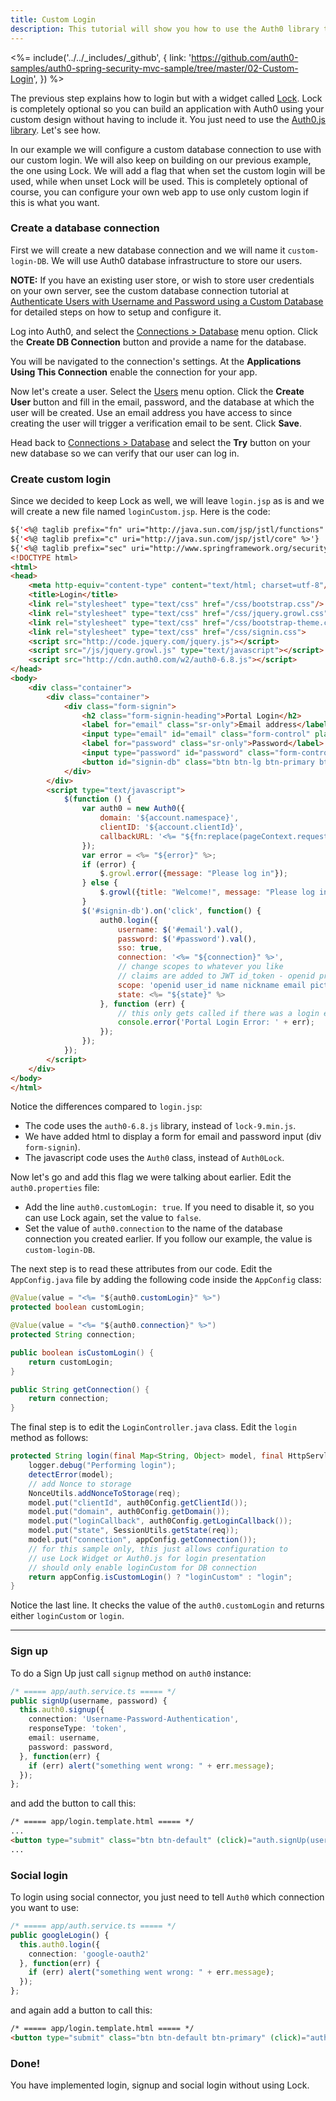 ```yaml
---
title: Custom Login
description: This tutorial will show you how to use the Auth0 library to add custom authentication and authorization to your web app.
---
```


<%= include('../../_includes/_github', {
  link: 'https://github.com/auth0-samples/auth0-spring-security-mvc-sample/tree/master/02-Custom-Login',
}) %>


The previous step explains how to login but with a widget called [Lock](/libraries/lock). Lock is completely optional so you can build an application with Auth0 using your custom design without having to include it. You just need to use the [Auth0.js library](https://github.com/auth0/auth0.js). Let's see how.

In our example we will configure a custom database connection to use with our custom login. We will also keep on building on our previous example, the one using Lock. We will add a flag that when set the custom login will be used, while when unset Lock will be used. This is completely optional of course, you can configure your own web app to use only custom login if this is what you want.

### Create a database connection

First we will create a new database connection and we will name it `custom-login-DB`. We will use Auth0 database infrastructure to store our users.

__NOTE:__ If you have an existing user store, or wish to store user credentials on your own server, see the custom database connection tutorial at [Authenticate Users with Username and Password using a Custom Database](/connections/database/mysql) for detailed steps on how to setup and configure it.

Log into Auth0, and select the [Connections > Database](${uiURL}/#/connections/database) menu option. Click the __Create DB Connection__ button and provide a name for the database.

You will be navigated to the connection's settings. At the __Applications Using This Connection__ enable the connection for your app.

Now let's create a user. Select the [Users](${uiURL}/#/users) menu option. Click the __Create User__ button and fill in the email, password, and the database at which the user will be created. Use an email address you have access to since creating the user will trigger a verification email to be sent. Click __Save__.

Head back to [Connections > Database](${uiURL}/#/connections/database) and select the __Try__ button on your new database so we can verify that our user can log in. 


### Create custom login

Since we decided to keep Lock as well, we will leave `login.jsp` as is and we will create a new file named `loginCustom.jsp`. Here is the code:

```html
${'<%@ taglib prefix="fn" uri="http://java.sun.com/jsp/jstl/functions" %>'}
${'<%@ taglib prefix="c" uri="http://java.sun.com/jsp/jstl/core" %>'}
${'<%@ taglib prefix="sec" uri="http://www.springframework.org/security/tags"%>'}
<!DOCTYPE html>
<html>
<head>
    <meta http-equiv="content-type" content="text/html; charset=utf-8"/>
    <title>Login</title>
    <link rel="stylesheet" type="text/css" href="/css/bootstrap.css"/>
    <link rel="stylesheet" type="text/css" href="/css/jquery.growl.css"/>
    <link rel="stylesheet" type="text/css" href="/css/bootstrap-theme.css">
    <link rel="stylesheet" type="text/css" href="/css/signin.css">
    <script src="http://code.jquery.com/jquery.js"></script>
    <script src="/js/jquery.growl.js" type="text/javascript"></script>
    <script src="http://cdn.auth0.com/w2/auth0-6.8.js"></script>
</head>
<body>
    <div class="container">
        <div class="container">
            <div class="form-signin">
                <h2 class="form-signin-heading">Portal Login</h2>
                <label for="email" class="sr-only">Email address</label>
                <input type="email" id="email" class="form-control" placeholder="Email address" required="" autofocus="">
                <label for="password" class="sr-only">Password</label>
                <input type="password" id="password" class="form-control" placeholder="Password" required="">
                <button id="signin-db" class="btn btn-lg btn-primary btn-block">Sign in</button>
            </div>
        </div>
        <script type="text/javascript">
            $(function () {
                var auth0 = new Auth0({
                    domain: '${account.namespace}',
                    clientID: '${account.clientId}',
                    callbackURL: '<%= "${fn:replace(pageContext.request.requestURL, pageContext.request.requestURI, '')}" %>${account.callback}'
                });
                var error = <%= "${error}" %>;
                if (error) {
                    $.growl.error({message: "Please log in"});
                } else {
                    $.growl({title: "Welcome!", message: "Please log in"});
                }
                $('#signin-db').on('click', function() {
                    auth0.login({
                        username: $('#email').val(),
                        password: $('#password').val(),
                        sso: true,
                        connection: '<%= "${connection}" %>',
                        // change scopes to whatever you like
                        // claims are added to JWT id_token - openid profile gives everything
                        scope: 'openid user_id name nickname email picture',
                        state: <%= "${state}" %>
                    }, function (err) {
                        // this only gets called if there was a login error
                        console.error('Portal Login Error: ' + err);
                    });
                });
            });
        </script>
    </div>
</body>
</html>
```

Notice the differences compared to `login.jsp`:

- The code uses the `auth0-6.8.js` library, instead of `lock-9.min.js`.
- We have added html to display a form for email and password input (div `form-signin`).
- The javascript code uses the `Auth0` class, instead of `Auth0Lock`.

Now let's go and add this flag we were talking about earlier. Edit the `auth0.properties` file:
- Add the line `auth0.customLogin: true`. If you need to disable it, so you can use Lock again, set the value to `false`.
- Set the value of `auth0.connection` to the name of the database connection you created earlier. If you follow our example, the value is `custom-login-DB`.

The next step is to read these attributes from our code. Edit the `AppConfig.java` file by adding the following code inside the `AppConfig` class:

```java
@Value(value = "<%= "${auth0.customLogin}" %>")
protected boolean customLogin;

@Value(value = "<%= "${auth0.connection}" %>")
protected String connection;

public boolean isCustomLogin() {
    return customLogin;
}

public String getConnection() {
    return connection;
}
```

The final step is to edit the `LoginController.java` class. Edit the `login` method as follows:

```java
protected String login(final Map<String, Object> model, final HttpServletRequest req) {
    logger.debug("Performing login");
    detectError(model);
    // add Nonce to storage
    NonceUtils.addNonceToStorage(req);
    model.put("clientId", auth0Config.getClientId());
    model.put("domain", auth0Config.getDomain());
    model.put("loginCallback", auth0Config.getLoginCallback());
    model.put("state", SessionUtils.getState(req));
    model.put("connection", appConfig.getConnection());
    // for this sample only, this just allows configuration to
    // use Lock Widget or Auth0.js for login presentation
    // should only enable loginCustom for DB connection
    return appConfig.isCustomLogin() ? "loginCustom" : "login";
}
```

Notice the last line. It checks the value of the `auth0.customLogin` and returns either `loginCustom` or `login`.

---


### Sign up

To do a Sign Up just call `signup` method on `auth0` instance:

```typescript
/* ===== app/auth.service.ts ===== */
public signUp(username, password) {
  this.auth0.signup({
    connection: 'Username-Password-Authentication',
    responseType: 'token',
    email: username,
    password: password,
  }, function(err) {
    if (err) alert("something went wrong: " + err.message);
  });
};
```

and add the button to call this:

```html
/* ===== app/login.template.html ===== */
...
<button type="submit" class="btn btn-default" (click)="auth.signUp(username.value, password.value)">Sign Up</button>
...
```

### Social login

To login using social connector, you just need to tell `Auth0` which connection you want to use:

```typescript
/* ===== app/auth.service.ts ===== */
public googleLogin() {
  this.auth0.login({
    connection: 'google-oauth2'
  }, function(err) {
    if (err) alert("something went wrong: " + err.message);
  });
};
```

and again add a button to call this:

```html
/* ===== app/login.template.html ===== */
<button type="submit" class="btn btn-default btn-primary" (click)="auth.googleLogin()">Login with google</button>
```

### Done!

You have implemented login, signup and social login without using Lock. 